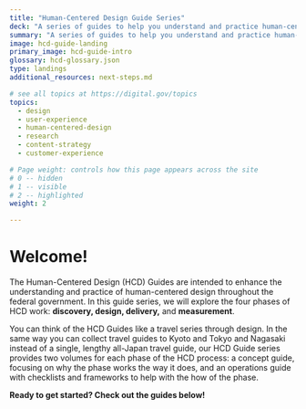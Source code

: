 ```yaml
---
title: "Human-Centered Design Guide Series"
deck: "A series of guides to help you understand and practice human-centered design."
summary: "A series of guides to help you understand and practice human-centered design."
image: hcd-guide-landing
primary_image: hcd-guide-intro
glossary: hcd-glossary.json
type: landings
additional_resources: next-steps.md

# see all topics at https://digital.gov/topics
topics:
  - design
  - user-experience
  - human-centered-design
  - research
  - content-strategy
  - customer-experience

# Page weight: controls how this page appears across the site
# 0 -- hidden
# 1 -- visible
# 2 -- highlighted
weight: 2

---
```


# Welcome!

The Human-Centered Design (HCD) Guides are intended to enhance the understanding and practice of human-centered design throughout the federal government. In this guide series, we will explore the four phases of HCD work: **discovery, design, delivery,** and **measurement**.

You can think of the HCD Guides like a travel series through design. In the same way you can collect travel guides to Kyoto and Tokyo and Nagasaki instead of a single, lengthy all-Japan travel guide, our HCD Guide series provides two volumes for each phase of the HCD process: a concept guide, focusing on why the phase works the way it does, and an operations guide with checklists and frameworks to help with the how of the phase.

**Ready to get started? Check out the guides below!**
